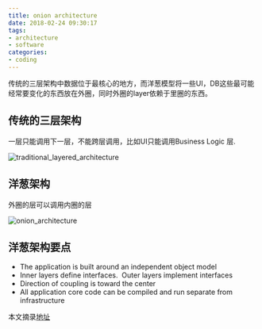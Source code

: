 ```yaml
---
title: onion architecture
date: 2018-02-24 09:30:17
tags:
- architecture
- software
categories:
- coding
---
```


传统的三层架构中数据位于最核心的地方，而洋葱模型将一些UI，DB这些最可能经常要变化的东西放在外圈，同时外圈的layer依赖于里圈的东西。

<!--more-->

## 传统的三层架构
一层只能调用下一层，不能跨层调用，比如UI只能调用Business Logic 层.

![traditional_layered_architecture](http://orafj4489.bkt.clouddn.com/traditional_layered_architecture.png)



## 洋葱架构
外圈的层可以调用内圈的层

![onion_architecture](http://orafj4489.bkt.clouddn.com/onion_architecture.png)

## 洋葱架构要点

- The application is built around an independent object model
- Inner layers define interfaces.  Outer layers implement interfaces
- Direction of coupling is toward the center
- All application core code can be compiled and run separate from infrastructure


本文摘录[地址](http://jeffreypalermo.com/blog/the-onion-architecture-part-1/)